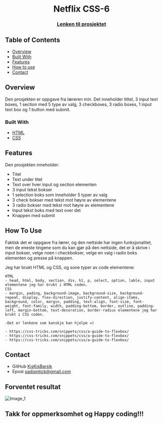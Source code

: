 
<h1 align="center">Netflix CSS-6</h1>
<div align="center">
  <h3>
    <a href="kiskisbarsik.github.io/Netflix/">
      Lenken til prosjektet
    </a>
  </h3>
</div>
<!-- TABLE OF CONTENTS -->

## Table of Contents

- [Overview](#overview)
- [Built With](#built-with)
- [Features](#features)
- [How to use](#how-to-use)
- [Contact](#contact)

<!-- OVERVIEW -->
## Overview
Den prosjekten er oppgave fra læreren min. Det inneholder tittel, 3 input text boxes, 1 section med 5 type av valg, 3 checkboxes, 3 radio boxes, 1 input text box og 1 button med submit. 

### Built With
- [HTML](https://www.w3schools.com/html/)
- [CSS](https://www.w3schools.com/css/default.asp)

## Features
Den prosjekten inneholder:
- Titel 
- Text under titel
- Text over hver input og section elementen
- 3 input tekst bokser
- 1 selection boks som inneholder 5 typer av valg
- 3 check bokser med tekst mot høyre av elementene
- 3 radio bokser med tekst mot høyre av elementene
- Input tekst boks med text over det
- Knappen med submit

## How To Use

Faktisk det er oppgave fra lærer, og den nettside har ingen funksjonalitet, men de eneste tingene som du kan gjør på den nettside, det er å skrive i input bokser, velge noen i checkbokser, velge en valg i radio boks elementen og presse på knappen.

Jeg har brukt HTML og CSS, og sone typer av code elementene:

```
HTML 
- head, html, body, section, div, h1, p, select, option, lable, input elementene jeg har brukt i HTML coden.
CSS 
- margin, pading, background-image, background-size, background-repeat, display, flex-direction, justify-content, align-items, background, color, margin, padding, text-align, font-size, font-weight, font-family, width, padding-bottom, border, outline, padding-left, margin-bottom, text-decoration, border-radius elementene jeg har brukt i CSS coden.

-Det er lenkene som kanskje kan hjelpe =)

- https://css-tricks.com/snippets/css/a-guide-to-flexbox/
- https://css-tricks.com/snippets/css/a-guide-to-flexbox/
- https://css-tricks.com/snippets/css/a-guide-to-flexbox/

```

## Contact
- GitHub [KisKisBarsik](https://github.com/KisKisBarsik)
- Epost [sadisintick@gmail.com](mailto:sadisintick@gmail.com)



## Forventet resultat

![Image_1]()

## Takk for oppmerksomhet og Happy coding!!!